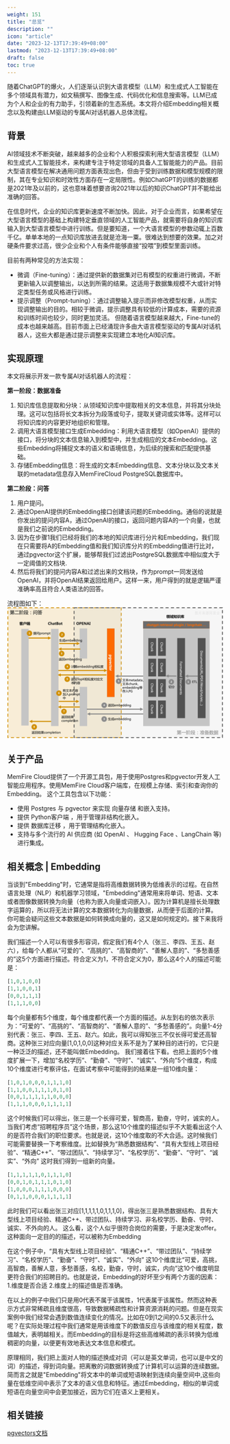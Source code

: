 ```yaml
---
weight: 151
title: "总览"
description: ""
icon: "article"
date: "2023-12-13T17:39:49+08:00"
lastmod: "2023-12-13T17:39:49+08:00"
draft: false
toc: true
---
```




随着ChatGPT的爆火，人们逐渐认识到大语言模型（LLM）和生成式人工智能在多个领域具有潜力，如文稿撰写、图像生成、代码优化和信息搜索等。LLM已成为个人和企业的有力助手，引领着新的生态系统。本文将介绍Embedding相关概念以及构建由LLM驱动的专属AI对话机器人总体流程。

## 背景
AI领域技术不断突破，越来越多的企业和个人积极探索利用大型语言模型（LLM）和生成式人工智能技术，来构建专注于特定领域的具备人工智能能力的产品。目前大型语言模型在解决通用问题方面表现出色，但由于受到训练数据和模型规模的限制，其在专业知识和时效性方面存在一定局限性。例如ChatGPT的训练的数据都是2021年及以前的，这也意味着想要咨询2021年以后的知识ChatGPT并不能给出准确的回答。

在信息时代，企业的知识库更新速度不断加快。因此，对于企业而言，如果希望在大型语言模型的基础上构建特定垂直领域的人工智能产品，就需要将自身的知识库输入到大型语言模型中进行训练。但是要知道，一个大语言模型的参数动辄上百数千亿。单单本地的一点知识库放进去就是沧海一粟。很难达到想要的效果。加之对硬条件要求过高，很少企业和个人有条件能够直接“投喂”到模型里面训练。

目前有两种常见的方法实现：
- 微调（Fine-tuning）：通过提供新的数据集对已有模型的权重进行微调，不断更新输入以调整输出，以达到所需的结果。这适用于数据集规模不大或针对特定类型任务或风格进行训练。
- 提示调整（Prompt-tuning）：通过调整输入提示而非修改模型权重，从而实现调整输出的目的。相较于微调，提示调整具有较低的计算成本，需要的资源和训练时间也较少，同时更加灵活。
但随着语言模型越来越大，Fine-tune的成本也越来越高。目前市面上已经涌现许多由大语言模型驱动的专属AI对话机器人，这些大都是通过提示调整来实现建立本地化AI知识库。


## 实现原理

本文将展示开发一款专属AI对话机器人的流程：

**第一阶段：数据准备**
1. 知识库信息提取和分块：从领域知识库中提取相关的文本信息，并将其分块处理。这可以包括将长文本拆分为段落或句子，提取关键词或实体等。这样可以将知识库的内容更好地组织和管理。
2. 调用大语言模型接口生成Embedding：利用大语言模型（如OpenAI）提供的接口，将分块的文本信息输入到模型中，并生成相应的文本Embedding。这些Embedding将捕捉文本的语义和语境信息，为后续的搜索和匹配提供基础。
3. 存储Embedding信息：将生成的文本Embedding信息、文本分块以及文本关联的metadata信息存入MemFireCloud PostgreSQL数据库中。

**第二阶段：问答**
1. 用户提问。
2. 通过OpenAI提供的Embedding接口创建该问题的Embedding。通俗的说就是你发出的提问内容A，通过OpenAI的接口，返回问题内容A的一个向量，也就是我们之前说的Embedding。
3. 因为在步骤1我们已经将我们的本地的知识库进行分片和Embedding，我们现在只需要将A的Embedding值和我们知识库分片的Embedding值进行比对，通过pgvector这个扩展，能够帮我们过滤出PostgreSQL数据库中相似度大于一定阈值的文档块.
4. 然后将我们的提问内容A和过滤出来的文档块，作为prompt一同发送给OpenAI，并将OpenAI结果返回给用户。这样一来，用户得到的就是逻辑严谨准确率高且符合人类语法的回答。

流程图如下：
<img src="../../img/ai/流程图.png">

## 关于产品
MemFire Cloud提供了一个开源工具包，用于使用Postgres和pgvector开发人工智能应用程序。使用MemFire Cloud客户端库，在规模上存储、索引和查询你的Embedding。
这个工具包含以下功能：
- 使用 Postgres 与 pgvector 来实现 向量存储 和嵌入支持。
- 提供 Python客户端 ，用于管理非结构化嵌入。
- 提供 数据库迁移 ，用于管理结构化嵌入。
- 支持与多个流行的 AI 供应商 (如 OpenAI 、 Hugging Face 、LangChain 等) 进行集成。


## 相关概念 | Embedding

当谈到"Embedding"时，它通常是指将高维数据转换为低维表示的过程。在自然语言处理（NLP）和机器学习领域，"Embedding"通常用来将单词、短语、文本或者图像数据转换为向量（也称为嵌入向量或词嵌入）。因为计算机是擅长处理数字运算的，所以将无法计算的文本数据转化为向量数据，从而便于后面的计算。
你可能会疑问这些文本数据是如何转换成向量的，这又是如何规定的。接下来我将会为您讲解。

我们描述一个人可以有很多形容词，假定我们有4个人（张三、李四、王五、赵六），给每个人都从“可爱的”、“高挑的”、“高智商的”、“善解人意的”、“多愁善感的”这5个方面进行描述。符合定义为1，不符合定义为0，那么这4个人的描述可能是：
```python
[1,0,1,0,0]
[1,1,0,0,1]
[0,0,1,1,1]
[1,1,1,0,0]
```
每个向量都有5个维度，每个维度都代表一个方面的描述。从左到右的依次表示为：“可爱的”、“高挑的”、“高智商的”、“善解人意的”、“多愁善感的”。向量1-4分别代表：张三、李四、王五、赵六。如此，我可以得知张三不仅长得可爱还高智商。这种张三对应向量[1,0,1,0,0]这种对应关系不是为了某种目的进行的，它只是一种泛泛的描述，还不能叫做Embedding。
我们接着往下看。也把上面的5个维度扩展一下，增加“名校学历”、“勤奋”、“守时”、“诚实”、“外向”5个维度，构成10个维度进行考察评估，在面试考察中可能得到的结果是一组10维向量：
```python
[1,0,1,0,0,0,1,1,1,0]
[1,1,0,0,1,1,1,0,1,0]
[0,0,1,1,1,1,1,0,0,0]
[1,1,1,0,0,0,1,1,1,1]
```
这个时候我们可以得出，张三是一个长得可爱，智商高，勤奋，守时，诚实的人。
当我们考虑“招聘程序员”这个场景，那么这10个维度的描述似乎不大能看出这个人的是否符合我们的职位要求。也就是说，这10个维度取的不大合适。这时候我们可能需要替换一下考察维度。比如替换为“熟悉数据结构”、“具有大型线上项目经验”、“精通C++”、“带过团队”、“持续学习”、“名校学历”、“勤奋”、“守时”、“诚实”、“外向”
这时我们得到一组新的向量。
```python
[1,1,1,1,1,0,1,1,1,0] 
[0,0,1,0,1,1,1,0,1,0]   
[1,0,0,0,1,1,1,0,0,0]
[0,1,1,0,0,0,1,1,1,1]
```
此时我们可以看出张三对应[1,1,1,1,1,0,1,1,1,0]，得出张三是熟悉数据结构、具有大型线上项目经验、精通C++、带过团队、持续学习、非名校学历、勤奋、守时、诚实、不外向的人。
这么看，这个人似乎很符合岗位的需要，于是决定发offer。这种面向一定目的的描述，可以被称为Embedding

在这个例子中，“具有大型线上项目经验”、“精通C++”、“带过团队”、“持续学习”、“名校学历”、“勤奋”、“守时”、“诚实”、“外向” 这10个维度比“可爱，高挑，高智商，善解人意，多愁善感，名校，勤奋，守时，诚实，内向”这10个维度明显更符合我们的招聘目的。也就是说，Embedding的好坏至少有两个方面的因素：1.维度是否合适 2.维度上的描述值是否准确。

在以上的例子中我们只是用0代表不属于该属性，1代表属于该属性。然而这种表示方式非常稀疏且维度很高，导致数据稀疏性和计算资源消耗的问题。但是在现实案例中我们经常会遇到数值连续变化的情况。比如在0到1之间的0.5又表示什么呢？在实际处理过程中我们通常是用该维度下的数值反应与该维度的相关程度，数值越大，表明越相关。而Embedding的目标是将这些高维稀疏的表示转换为低维稠密的向量，以便更有效地表达文本信息和模式。

原理相同，我们把上面对人物的描述换成对词（可以是英文单词，也可以是中文的词）的描述，得到词向量。把离散的词数据转换成了计算机可以运算的连续数据。简而言之就是"Embedding"将文本中的单词或短语映射到连续向量空间中,这些向量在低维空间中表示了文本的语义信息和特征。通过Embedding，相似的单词或短语在向量空间中会更加接近，因为它们在语义上更相关。

## 相关链接
[pgvectors文档](/docs/app/database/extensions/pgvector)